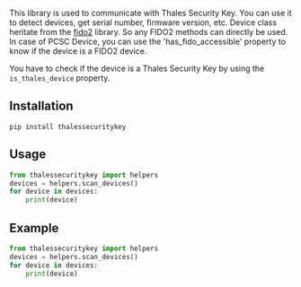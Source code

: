 This library is used to communicate with Thales Security Key.
You can use it to detect devices, get serial number, firmware version, etc.
Device class heritate from the [fido2](https://github.com/Yubico/python-fido2) library. So any FIDO2 methods can directly be used.
In case of PCSC Device, you can use the 'has_fido_accessible' property to know if the device is a FIDO2 device.

You have to check if the device is a Thales Security Key by using the `is_thales_device` property.

## Installation

```
pip install thalessecuritykey
```

## Usage

```python
from thalessecuritykey import helpers
devices = helpers.scan_devices()
for device in devices:
    print(device)
```

## Example

```python
from thalessecuritykey import helpers
devices = helpers.scan_devices()
for device in devices:
    print(device)
```


